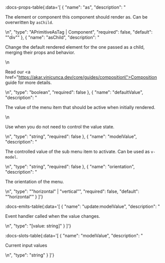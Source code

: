 <!-- This file was automatic generated. Do not edit it manually -->

:docs-props-table{:data='[
  {
    "name": "as",
    "description": "<p>The element or component this component should render as. Can be overwritten by <code>asChild</code>.</p>\n",
    "type": "APrimitiveAsTag | Component",
    "required": false,
    "default": "\"div\""
  },
  {
    "name": "asChild",
    "description": "<p>Change the default rendered element for the one passed as a child, merging their props and behavior.</p>\n<p>Read our <a href=\"https://akar.vinicunca.dev/core/guides/composition\">Composition</a> guide for more details.</p>\n",
    "type": "boolean",
    "required": false
  },
  {
    "name": "defaultValue",
    "description": "<p>The value of the menu item that should be active when initially rendered.</p>\n<p>Use when you do not need to control the value state.</p>\n",
    "type": "string",
    "required": false
  },
  {
    "name": "modelValue",
    "description": "<p>The controlled value of the sub menu item to activate. Can be used as <code>v-model</code>.</p>\n",
    "type": "string",
    "required": false
  },
  {
    "name": "orientation",
    "description": "<p>The orientation of the menu.</p>\n",
    "type": "\"horizontal\" | \"vertical\"",
    "required": false,
    "default": "\"horizontal\""
  }
]'} 

:docs-emits-table{:data='[
  {
    "name": "update:modelValue",
    "description": "<p>Event handler called when the value changes.</p>\n",
    "type": "[value: string]"
  }
]'} 

:docs-slots-table{:data='[
  {
    "name": "modelValue",
    "description": "<p>Current input values</p>\n",
    "type": "string"
  }
]'} 
